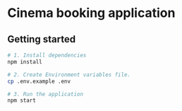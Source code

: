 # Cinema booking application

## Getting started

```bash
# 1. Install dependencies
npm install

# 2. Create Environment variables file.
cp .env.example .env

# 3. Run the application
npm start
```
